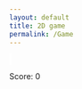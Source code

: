 ```yaml
---
layout: default
title: 2D game
permalink: /Game
---
```


<style>
    #canvas {
        margin: 0;
        border: 2px solid white;
        background: url(https://github.com/Gavaruba/Game/blob/main/images/canvas_grid.jpeg);
    }
</style>
<canvas id='canvas'></canvas>
<script>
    ( function () {
     const BLOCK = 30;
        const canvas = document.getElementById('canvas');
        const ctx = canvas.getContext('2d');
        canvas.width = 600;
        canvas.height = 600;
        const gridSize = canvas.width / BLOCK;
        let score = 0;
        // Create Pacman's 'player' class
        class Player {
            constructor() {
                this.position = {
                    x: 300,
                    y: 250
                };
                this.velocity = {
                    x: 0,
                    y: 0
                };
                this.radius = 10; // Pac-Man's radius
                this.mouthAngle = 0; // Angle to control Pac-Man's mouth opening
            }
            draw() {
            ctx.fillStyle = 'blue';
                ctx.beginPath();
                ctx.arc(this.position.x, this.position.y, this.radius, 0, 2 * Math.PI);
                ctx.lineTo(this.position.x, this.position.y);
                ctx.fill();
            }
            update() {
                // Update player's position
                this.position.x += this.velocity.x;
                this.position.y += this.velocity.y;
            }
        }
        // Set keys to 'up' position
        const player = new Player();
        const keys = {
            right: { pressed: false },
            left: { pressed: false },
            up: { pressed: false },
            down: { pressed: false }
        };
        // Create the food class
        class Food {
            constructor(x, y) {
                this.position = {
                    x: x + 0.5,
                    y: y + 0.5
                };
            this.radius = 5;
            }
            draw() {
                // Make food round and white
                ctx.fillStyle = 'black';
                ctx.beginPath();
                ctx.arc((this.position.x) * BLOCK, (this.position.y) * BLOCK, this.radius, 0, 2 * Math.PI);
                ctx.fill();
            }
        }
        //
        // Food Mapping
        //
        const foods = [];
        for (let i = 0; i < 20; i++) {
            foods.push(new Food( i, 19));
            foods.push(new Food(i, 0));
        } for (let i = 0; i < 19; i++) {
            foods.push(new Food(0, i));
            foods.push(new Food(19, i));
        }
        // Function to check if Pac-Man eats the food
        function eatFood() {
            for (let i = 0; i < foods.length; i++) {
                const food = foods[i];
                if (Math.abs(player.position.x - food.position.x * BLOCK) < player.radius && Math.abs(player.position.y - food.position.y * BLOCK) < player.radius * Math.PI)
                { 
                // Increase score when eaten
                score += 10;
                    document.getElementById('score').innerText = `Score: ${score}`;
                    foods.splice(i, 1);
                }
            }
        }
        // Animate and update the player and food
        function animate() {
            requestAnimationFrame(animate);
            ctx.clearRect(0, 0, canvas.width, canvas.height);
            for (const food of foods) {
                food.draw();
            }
            player.draw();
            player.update();
            eatFood();
        }
        animate();
        addEventListener('keydown', ({ keyCode }) => {
            switch (keyCode) {
                case 65:
                    // Left key
                    player.velocity.x = -1;
                    break;
                case 87:
                    // Up key
                    player.velocity.y = -1;
                    break;
                case 68:
                    // Right key
                    player.velocity.x = 1;
                    break;
                case 83:
                    // Down key
                    player.velocity.y = 1;
                    break;
                    // Sprint Key
                case 16:
                if (player.velocity.x > 0){
                        player.velocity.x += 1;}              
                if (player.velocity.y > 0){
                        player.velocity.y += 1;}  
                if (player.velocity.x < 0){
                        player.velocity.x -= 1;}
                if (player.velocity.y < 0){
                        player.velocity.y -= 1;}
                if (player.velocity.x > 2) {
                        player.velocity.x -= 1;
                    }
                if (player.velocity.y > 2)
                        player.velocity.y -= 1;
                if (player.velocity.x < -2) {
                        player.velocity.x += 1;
                    }
                if (player.velocity.y < -2)
                        player.velocity.y += 1;
                    break;
            }
        });
        addEventListener('keyup', ({ keyCode }) => {
            switch (keyCode) {
                case 65:
                case 87:
                case 68:
                case 83:
                    player.velocity.x = 0;
                    player.velocity.y = 0;
                    break;
                case 16: 
                if (player.velocity.x > 0){
                        player.velocity.x -= 1;}
                if (player.velocity.y > 0){
                        player.velocity.y -= 1;}
                if (player.velocity.x < 0){
                        player.velocity.x += 1;}
                if (player.velocity.y < 0){
                        player.velocity.y += 1;}
                    break;
            }
        });
        player.draw();
    })();
</script>
<p id="score">Score: 0</p>